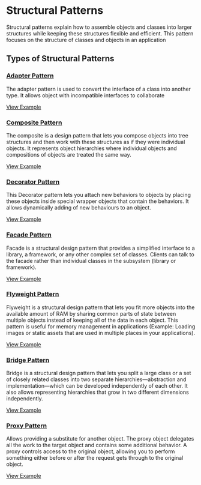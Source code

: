 # Structural Patterns

Structural patterns explain how to assemble objects and classes into larger structures while keeping these structures flexible and efficient. This pattern focuses on the structure of classes and objects in an application

## Types of Structural Patterns

### [Adapter Pattern](Adapter%20Pattern/)

The adapter pattern is used to convert the interface of a class into another type. It allows object with incompatible interfaces to collaborate

[View Example](Adapter%20Pattern/)

### [Composite Pattern](Composite%20Pattern/)

The composite is a design pattern that lets you compose objects into tree structures and then work with these structures as if they were individual objects. It represents object hierarchies where individual objects and compositions of objects are treated the same way.

[View Example](Composite%20Pattern/)

### [Decorator Pattern](Decorator%20Pattern/)

This Decorator pattern lets you attach new behaviors to objects by placing these objects inside special wrapper objects that contain the behaviors. It allows dynamically adding of new behaviours to an object.

[View Example](Decorator%20Pattern/)

### [Facade Pattern](Facade%20Pattern/)

Facade is a structural design pattern that provides a simplified interface to a library, a framework, or any other complex set of classes. Clients can talk to the facade rather than individual classes in the subsystem (library or framework).

[View Example](Facade%20Pattern/)

### [Flyweight Pattern](Flyweight%20Pattern/)

Flyweight is a structural design pattern that lets you fit more objects into the available amount of RAM by sharing common parts of state between multiple objects instead of keeping all of the data in each object. This pattern is useful for memory management in applications (Example: Loading images or static assets that are used in multiple places in your applications).

[View Example](Flyweight%20Pattern/)

### [Bridge Pattern](Bridge%20Pattern/)

Bridge is a structural design pattern that lets you split a large class or a set of closely related classes into two separate hierarchies—abstraction and implementation—which can be developed independently of each other. It also allows representing hierarchies that grow in two different dimensions independently.

[View Example](Bridge%20Pattern/)

### [Proxy Pattern](Proxy%20Pattern/)

Allows providing a substitute for another object. The proxy object delegates all the work to the target object and contains some additional behavior. A proxy controls access to the original object, allowing you to perform something either before or after the request gets through to the original object.

[View Example](Proxy%20Pattern/)
